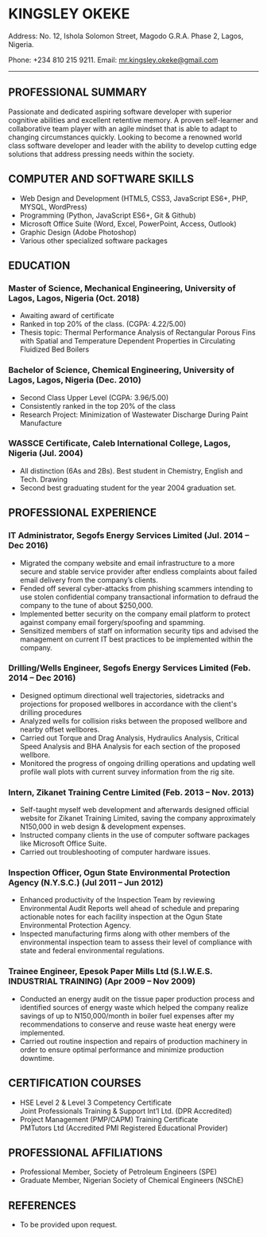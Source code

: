 # KINGSLEY OKEKE

Address: No. 12, Ishola Solomon Street, Magodo G.R.A. Phase 2, Lagos, Nigeria.

Phone: +234 810 215 9211. Email: mr.kingsley.okeke@gmail.com

<hr>

## PROFESSIONAL SUMMARY

Passionate and dedicated aspiring software developer with superior cognitive abilities and excellent retentive memory. A proven self-learner and collaborative team player with an agile mindset that is able to adapt to changing circumstances quickly. Looking to become a renowned world class software developer and leader with the ability to develop cutting edge solutions that address pressing needs within the society.

## COMPUTER AND SOFTWARE SKILLS

- Web Design and Development (HTML5, CSS3, JavaScript ES6+, PHP, MYSQL, WordPress)
- Programming (Python, JavaScript ES6+, Git & Github)
- Microsoft Office Suite (Word, Excel, PowerPoint, Access, Outlook)
- Graphic Design (Adobe Photoshop)
- Various other specialized software packages

## EDUCATION

### Master of Science, Mechanical Engineering, University of Lagos, Lagos, Nigeria (Oct. 2018)

- Awaiting award of certificate
- Ranked in top 20% of the class. (CGPA: 4.22/5.00)
- Thesis topic: Thermal Performance Analysis of Rectangular Porous Fins with Spatial and Temperature Dependent Properties in Circulating Fluidized Bed Boilers

### Bachelor of Science, Chemical Engineering, University of Lagos, Lagos, Nigeria (Dec. 2010)

- Second Class Upper Level (CGPA: 3.96/5.00)
- Consistently ranked in the top 20% of the class
- Research Project: Minimization of Wastewater Discharge During Paint Manufacture

### WASSCE Certificate, Caleb International College, Lagos, Nigeria (Jul. 2004)

- All distinction (6As and 2Bs). Best student in Chemistry, English and Tech. Drawing
- Second best graduating student for the year 2004 graduation set.

## PROFESSIONAL EXPERIENCE

### IT Administrator, Segofs Energy Services Limited (Jul. 2014 – Dec 2016)

- Migrated the company website and email infrastructure to a more secure and stable service provider after endless complaints about failed email delivery from the company’s clients.
- Fended off several cyber-attacks from phishing scammers intending to use stolen confidential company transactional information to defraud the company to the tune of about \$250,000.
- Implemented better security on the company email platform to protect against company email forgery/spoofing and spamming.
- Sensitized members of staff on information security tips and advised the management on current IT best practices to be implemented within the company.

### Drilling/Wells Engineer, Segofs Energy Services Limited (Feb. 2014 – Dec 2016)

- Designed optimum directional well trajectories, sidetracks and projections for proposed wellbores in accordance with the client's drilling procedures
- Analyzed wells for collision risks between the proposed wellbore and nearby offset wellbores.
- Carried out Torque and Drag Analysis, Hydraulics Analysis, Critical Speed Analysis and BHA Analysis for each section of the proposed wellbore.
- Monitored the progress of ongoing drilling operations and updating well profile wall plots with current survey information from the rig site.

### Intern, Zikanet Training Centre Limited (Feb. 2013 – Nov. 2013)

- Self-taught myself web development and afterwards designed official website for Zikanet Training Limited, saving the company approximately N150,000 in web design & development expenses.
- Instructed company clients in the use of computer software packages like Microsoft Office Suite.
- Carried out troubleshooting of computer hardware issues.

### Inspection Officer, Ogun State Environmental Protection Agency (N.Y.S.C.) (Jul 2011 – Jun 2012)

- Enhanced productivity of the Inspection Team by reviewing Environmental Audit Reports well ahead of schedule and preparing actionable notes for each facility inspection at the Ogun State Environmental Protection Agency.
- Inspected manufacturing firms along with other members of the environmental inspection team to assess their level of compliance with state and federal environmental regulations.

### Trainee Engineer, Epesok Paper Mills Ltd (S.I.W.E.S. INDUSTRIAL TRAINING) (Apr 2009 – Nov 2009)

- Conducted an energy audit on the tissue paper production process and identified sources of energy waste which helped the company realize savings of up to N150,000/month in boiler fuel expenses after my recommendations to conserve and reuse waste heat energy were implemented.
- Carried out routine inspection and repairs of production machinery in order to ensure optimal performance and minimize production downtime.

## CERTIFICATION COURSES

- HSE Level 2 & Level 3 Competency Certificate  
  Joint Professionals Training & Support Int’l Ltd. (DPR Accredited)
- Project Management (PMP/CAPM) Training Certificate  
  PMTutors Ltd (Accredited PMI Registered Educational Provider)

## PROFESSIONAL AFFILIATIONS

- Professional Member, Society of Petroleum Engineers (SPE)
- Graduate Member, Nigerian Society of Chemical Engineers (NSChE)

## REFERENCES

- To be provided upon request.
